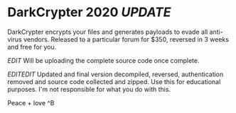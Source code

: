 # DarkCrypter 2020 *UPDATE*
DarkCrypter encrypts your files and generates payloads to evade all anti-virus vendors. Released to a particular forum for $350, reversed in 3 weeks and free for you.


*EDIT* Will be uploading the complete source code once complete.




*EDITEDIT* Updated and final version decompiled, reversed, authentication removed and source code collected and zipped.
Use this for educational purposes. I'm not responsible for what you do with this. 




Peace + love ^B
